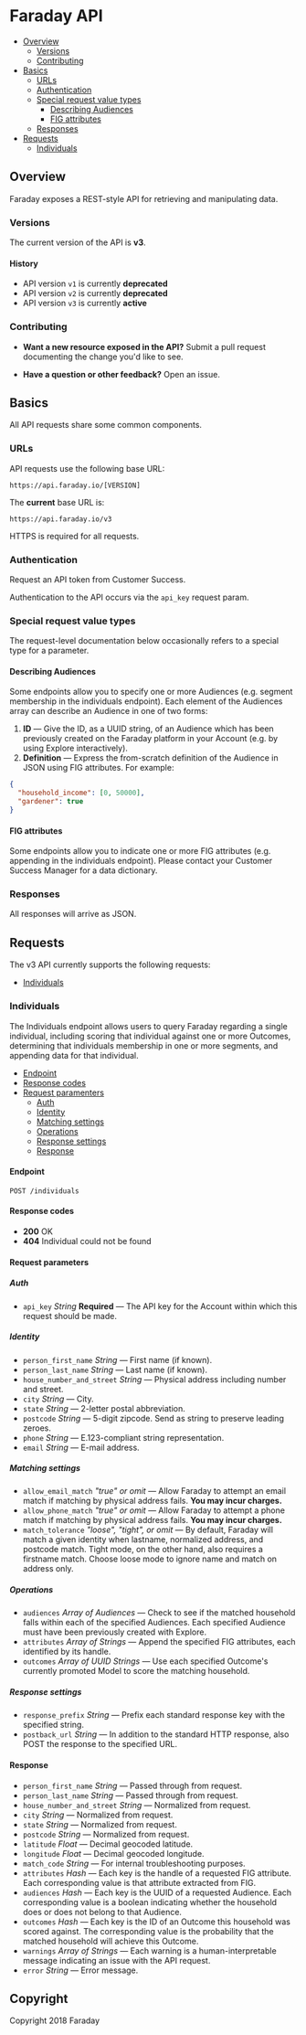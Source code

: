 # Faraday API

* [Overview](#overview)
  * [Versions](#versions)
  * [Contributing](#contributing)
* [Basics](#basics)
  * [URLs](#urls)
  * [Authentication](#authentication)
  * [Special request value types](#special-request-value-types)
    * [Describing Audiences](#describing-audiences)
    * [FIG attributes](#fig-attributes)
  * [Responses](#responses)
* [Requests](#requests)
  * [Individuals](#individuals)

## Overview

Faraday exposes a REST-style API for retrieving and manipulating data.

### Versions

The current version of the API is **v3**.

#### History

* API version `v1` is currently **deprecated**
* API version `v2` is currently **deprecated**
* API version `v3` is currently **active**

### Contributing

* **Want a new resource exposed in the API?** Submit a pull request documenting the change you'd like to see.

* **Have a question or other feedback?** Open an issue.

## Basics

All API requests share some common components.

### URLs

API requests use the following base URL:

```
https://api.faraday.io/[VERSION]
```

The **current** base URL is:

```
https://api.faraday.io/v3
```

HTTPS is required for all requests.

### Authentication

Request an API token from Customer Success.

Authentication to the API occurs via the `api_key` request param.

### Special request value types

The request-level documentation below occasionally refers to a special type for a parameter.

#### Describing Audiences

Some endpoints allow you to specify one or more Audiences (e.g. segment membership in the individuals endpoint). Each element of the Audiences array can describe an Audience in one of two forms:

1. **ID** — Give the ID, as a UUID string, of an Audience which has been previously created on the Faraday platform in your Account (e.g. by using Explore interactively).
1. **Definition** — Express the from-scratch definition of the Audience in JSON using FIG attributes. For example:

```json
{
  "household_income": [0, 50000],
  "gardener": true
}
```

#### FIG attributes

Some endpoints allow you to indicate one or more FIG attributes (e.g. appending in the individuals endpoint). Please contact your Customer Success Manager for a data dictionary.

### Responses

All responses will arrive as JSON.

## Requests

The v3 API currently supports the following requests:

* [Individuals](#individuals)

### Individuals

The Individuals endpoint allows users to query Faraday regarding a single individual, including scoring that individual against one or more Outcomes, determining that individuals membership in one or more segments, and appending data for that individual.

* [Endpoint](#endpoint)
* [Response codes](#response-codes)
* [Request paramenters](#request-parameters)
  * [Auth](#auth)
  * [Identity](#identity)
  * [Matching settings](#matching-settings)
  * [Operations](#operations)
  * [Response settings](#response-settings)
  * [Response](#response)

#### Endpoint

`POST /individuals`

#### Response codes

* **200** OK
* **404** Individual could not be found

#### Request parameters

##### Auth

  * `api_key` _String_ **Required** — The API key for the Account within which this request should be made.

##### Identity

  * `person_first_name` _String_ — First name (if known).
  * `person_last_name` _String_ — Last name (if known).
  * `house_number_and_street` _String_ — Physical address including number and street.
  * `city` _String_ — City.
  * `state` _String_ — 2-letter postal abbreviation.
  * `postcode` _String_ — 5-digit zipcode. Send as string to preserve leading zeroes.
  * `phone` _String_ — E.123-compliant string representation.
  * `email` _String_ — E-mail address.

##### Matching settings

  * `allow_email_match` _"true" or omit_ — Allow Faraday to attempt an email match if matching by physical address fails. **You may incur charges.**
  * `allow_phone_match` _"true" or omit_ — Allow Faraday to attempt a phone match if matching by physical address fails. **You may incur charges.**
  * `match_tolerance` _"loose", "tight", or omit_ — By default, Faraday will match a given identity when lastname, normalized address, and postcode match. Tight mode, on the other hand, also requires a firstname match. Choose loose mode to ignore name and match on address only.

##### Operations

  * `audiences` _Array of Audiences_ — Check to see if the matched household falls within each of the specified Audiences. Each specified Audience must have been previously created with Explore.
  * `attributes` _Array of Strings_ — Append the specified FIG attributes, each identified by its handle.
  * `outcomes` _Array of UUID Strings_ — Use each specified Outcome's currently promoted Model to score the matching household.

##### Response settings
  * `response_prefix` _String_ — Prefix each standard response key with the specified string.
  * `postback_url` _String_ — In addition to the standard HTTP response, also POST the response to the specified URL.

#### Response

  * `person_first_name` _String_ — Passed through from request.
  * `person_last_name` _String_ — Passed through from request.
  * `house_number_and_street` _String_ — Normalized from request.
  * `city` _String_ — Normalized from request.
  * `state` _String_ — Normalized from request.
  * `postcode` _String_ — Normalized from request.
  * `latitude` _Float_ — Decimal geocoded latitude.
  * `longitude` _Float_ — Decimal geocoded longitude.
  * `match_code` _String_ — For internal troubleshooting purposes.
  * `attributes` _Hash_ — Each key is the handle of a requested FIG attribute. Each corresponding value is that attribute extracted from FIG.
  * `audiences` _Hash_ — Each key is the UUID of a requested Audience. Each corresponding value is a boolean indicating whether the household does or does not belong to that Audience.
  * `outcomes` _Hash_ — Each key is the ID of an Outcome this household was scored against. The corresponding value is the probability that the matched household will achieve this Outcome.
  * `warnings` _Array of Strings_ — Each warning is a human-interpretable message indicating an issue with the API request.
  * `error` _String_ — Error message.

## Copyright

Copyright 2018 Faraday

